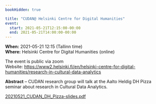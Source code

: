 ```yaml
---
bookHidden: true

title: "CUDAN@ Helsinki Centre for Digital Humanities"
event:
  start: 2021-05-21T12:15:00-00:00
  end: 2021-05-21T14:00:00-00:00
---
```


**When:** 2021-05-21 12:15 (Tallinn time)  
**Where:** Helsinki Centre for Digital Humanities (online)  

The event is public via zoom  
Website: https://www2.helsinki.fi/en/helsinki-centre-for-digital-humanities/research-in-cultural-data-analytics

<!--more-->
**Abstract** – CUDAN research group will talk at the Aalto Heldig DH Pizza seminar about research in Cultural Data Analytics.  

[20210521_CUDAN_DH_Pizza-slides.pdf](https://github.com/cudanlab/cudanlab.github.io/blob/main/content/pub/20210521_CUDAN_DH_Pizza-slides.pdf)
